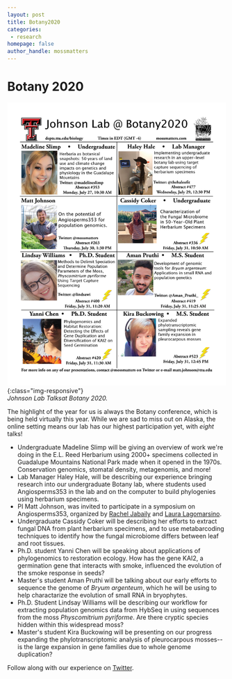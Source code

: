 ```yaml
---
layout: post
title: Botany2020
categories:
 - research
homepage: false
author_handle: mossmatters
---
```


# Botany 2020

![](/assets/images/blog/botany2020flyer.jpg){:class="img-responsive"} <br> *Johnson Lab Talksat Botany 2020.*

The highlight of the year for us is always the Botany conference, which is being held virtually this year. While we are sad to miss out on Alaska, the online setting means our lab has our highest participation yet, with *eight* talks!

-  Undergraduate Madeline Slimp will be giving an overview of work we're doing in the E.L. Reed Herbarium using 2000+ specimens collected in Guadalupe Mountains National Park made when it opened in the 1970s. Conservation genomics, stomatal density, metagenomis, and more!
-  Lab Manager Haley Hale, will be describing our experience bringing research into our undergraduate Botany lab, where students used Angiosperms353 in the lab and on the computer to build phylogenies using herbarium specimens.
-  PI Matt Johnson, was invited to participate in a symposium on Angiosperms353, organized by [Rachel Jabaily](https://www.coloradocollege.edu/academics/dept/obe/people/profile.html?person=jabaily_rachel_schmidt) and [Laura Lagomarsino](http://www.lauralago.net/).
- Undergraduate Cassidy Coker will be describing her efforts to extract fungal DNA from plant herbarium specimens, and to use metabarcoding techniques to identify how the fungal microbiome differs between leaf and root tissues.
-  Ph.D. student Yanni Chen will be speaking about applications of phylogenomics to restoration ecology. How has the gene KAI2, a germination gene that interacts with smoke, influenced the evolution of the smoke response in seeds?
- Master's student Aman Pruthi will be talking about our early efforts to sequence the genome of _Bryum argenteum_, which he will be using to help charactarize the evolution of small RNA in bryophytes.
- Ph.D. Student Lindsay Williams will be describing our workflow for extracting population genomics data from HybSeq in using sequences from the moss _Physcomitrium pyriforme_. Are there cryptic species hidden within this widespread moss?
- Master's student Kira Buckowing will be presenting on our progress expanding the phylotranscriptomic analysis of pleurocarpous mosses-- is the large expansion in gene families due to whole genome duplication? 


Follow along with our experience on [Twitter](twitter.com/mossmatters). 
